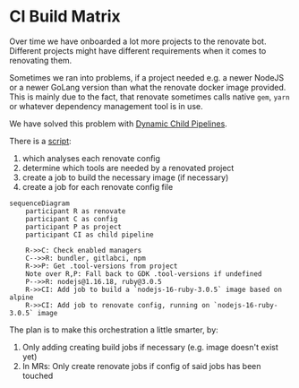 # CI Build Matrix

Over time we have onboarded a lot more projects to the renovate bot.
Different projects might have different requirements when it comes to renovating them.

Sometimes we ran into problems, if a project needed e.g. a newer NodeJS or a newer GoLang version than
what the renovate docker image provided. This is mainly due to the fact, that renovate sometimes calls native `gem`, `yarn` or whatever dependency management tool is in use.

We have solved this problem with [Dynamic Child Pipelines](https://docs.gitlab.com/ee/ci/pipelines/downstream_pipelines.html#dynamic-child-pipelines).

There is a [script](../scripts/orchestrate-child-pipeline.mjs):

1. which analyses each renovate config
2. determine which tools are needed by a renovated project
3. create a job to build the necessary image (if necessary)
4. create a job for each renovate config file

```mermaid
sequenceDiagram
    participant R as renovate
    participant C as config
    participant P as project
    participant CI as child pipeline

    R->>C: Check enabled managers
    C-->>R: bundler, gitlabci, npm
    R->>P: Get .tool-versions from project
    Note over R,P: Fall back to GDK .tool-versions if undefined
    P-->>R: nodejs@1.16.18, ruby@3.0.5
    R->>CI: Add job to build a `nodejs-16-ruby-3.0.5` image based on alpine
    R->>CI: Add job to renovate config, running on `nodejs-16-ruby-3.0.5` image
```

The plan is to make this orchestration a little smarter, by:

1. Only adding creating build jobs if necessary (e.g. image doesn't exist yet)
2. In MRs: Only create renovate jobs if config of said jobs has been touched
